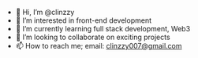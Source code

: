 - 👋 Hi, I’m @clinzzy
- 👀 I’m interested in front-end development
- 🌱 I’m currently learning full stack development, Web3
- 💞️ I’m looking to collaborate on exciting projects
- 📫 How to reach me; email: clinzzy007@gmail.com

<!---
clinzzy/clinzzy is a ✨ special ✨ repository because its `README.md` (this file) appears on your GitHub profile.
You can click the Preview link to take a look at your changes.
--->
